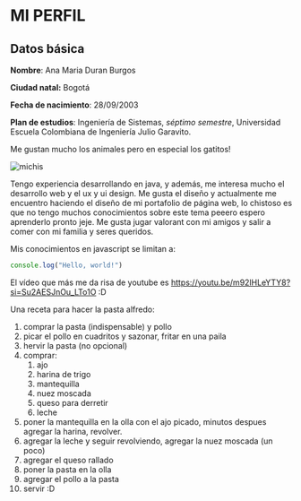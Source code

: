 # MI PERFIL

## Datos básica

**Nombre**: Ana Maria Duran Burgos

**Ciudad natal:** Bogotá

**Fecha de nacimiento**: 28/09/2003

**Plan de estudios**: Ingeniería de Sistemas, *séptimo semestre*, Universidad Escuela Colombiana de Ingeniería Julio Garavito.

Me gustan mucho los animales pero en especial los gatitos!

![michis](https://media.ambito.com/p/e31ec80599101794839617073dc319e7/adjuntos/239/imagenes/040/456/0040456806/gatos-portadajpg.jpg)

Tengo experiencia desarrollando en java, y además, me interesa mucho el desarrollo web y el ux y ui design. Me gusta el diseño y actualmente me encuentro haciendo el diseño de mi portafolio de página web, lo chistoso es que no tengo muchos conocimientos sobre este tema peeero espero aprenderlo pronto jeje. Me gusta jugar valorant con mi amigos y salir a comer con mi familia y seres queridos.

Mis conocimientos en javascript se limitan a:

```jsx
console.log("Hello, world!")
```

El vídeo que más me da risa de youtube es https://youtu.be/m92lHLeYTY8?si=Su2AESJnOu_LTo1O :D

Una receta para hacer la pasta alfredo:

1. comprar la pasta (indispensable) y pollo
2. picar el pollo en cuadritos y sazonar, fritar en una paila
3. hervir la pasta (no opcional)
4. comprar:
    1. ajo
    2. harina de trigo
    3. mantequilla
    4. nuez moscada
    5. queso para derretir
    6. leche
5. poner la mantequilla en la olla con el ajo picado, minutos despues agregar la harina, revolver.
6. agregar la leche y seguir revolviendo, agregar la nuez moscada (un poco)
7. agregar el queso rallado
8. poner la pasta en la olla
9. agregar el pollo a la pasta
10. servir :D
